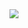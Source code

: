 <img align="left" src="https://cdn.discordapp.com/attachments/843842265507037204/847069778602229781/giphy.gif">
